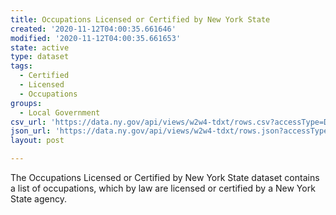```yaml
---
title: Occupations Licensed or Certified by New York State
created: '2020-11-12T04:00:35.661646'
modified: '2020-11-12T04:00:35.661653'
state: active
type: dataset
tags:
  - Certified
  - Licensed
  - Occupations
groups:
  - Local Government
csv_url: 'https://data.ny.gov/api/views/w2w4-tdxt/rows.csv?accessType=DOWNLOAD'
json_url: 'https://data.ny.gov/api/views/w2w4-tdxt/rows.json?accessType=DOWNLOAD'
layout: post

---
```

The Occupations Licensed or Certified by New York State dataset contains a list of occupations, which by law are licensed or certified by a New York State agency.
